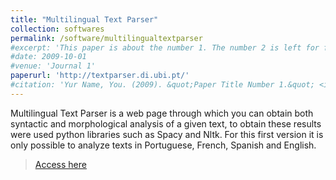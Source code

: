 ```yaml
---
title: "Multilingual Text Parser"
collection: softwares
permalink: /software/multilingualtextparser
#excerpt: 'This paper is about the number 1. The number 2 is left for future work.'
#date: 2009-10-01
#venue: 'Journal 1'
paperurl: 'http://textparser.di.ubi.pt/'
#citation: 'Yur Name, You. (2009). &quot;Paper Title Number 1.&quot; <i>Journal 1</i>. 1(1).'
---
```

Multilingual Text Parser is a web page through which you can obtain both syntactic and morphological analysis of a given text, to obtain these results were used python libraries such as Spacy and Nltk. For this first version it is only possible to analyze texts in Portuguese, French, Spanish and English.

> [Access here](http://textparser.di.ubi.pt/)
